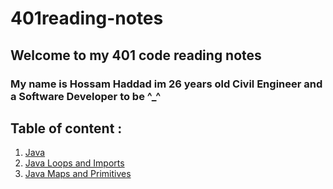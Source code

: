 # 401reading-notes

## Welcome to my 401 code reading notes

### My name is Hossam Haddad im 26 years old Civil Engineer and a Software Developer to be ^\_^

## Table of content :

1. [Java](https://hossamhaddad.github.io/401reading-notes/read-01)
2. [Java Loops and Imports](https://hossamhaddad.github.io/401reading-notes/read-02)
3. [Java Maps and Primitives](https://hossamhaddad.github.io/401reading-notes/read-03)
